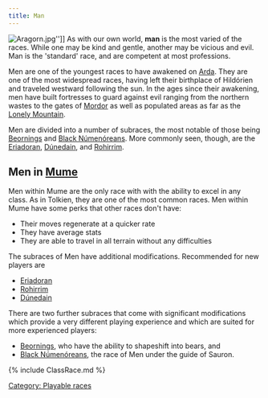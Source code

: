 ```yaml
---
title: Man
---
```


![](Aragorn.jpg "Aragorn.jpg")''\]\] As with our own world, **man** is
the most varied of the races. While one may be kind and gentle, another
may be vicious and evil. Man is the 'standard' race, and are competent
at most professions.

Men are one of the youngest races to have awakened on
[Arda](Arda "wikilink"). They are one of the most widespread races,
having left their birthplace of Hildórien and traveled westward
following the sun. In the ages since their awakening, men have built
fortresses to guard against evil ranging from the northern wastes to the
gates of [Mordor](Mordor "wikilink") as well as populated areas as far
as the [Lonely Mountain](Lonely_Mountain "wikilink").

Men are divided into a number of subraces, the most notable of those
being [Beornings](Beorning "wikilink") and [Black
Númenóreans](Black_Númenórean "wikilink"). More commonly seen, though,
are the [Eriadoran](Eriadoran "wikilink"),
[Dúnedain](Dúnedain "wikilink"), and [Rohirrim](Rohirrim "wikilink").

## Men in [Mume](MUME "wikilink")

Men within Mume are the only race with with the ability to excel in any
class. As in Tolkien, they are one of the most common races. Men within
Mume have some perks that other races don't have:

- Their moves regenerate at a quicker rate
- They have average stats
- They are able to travel in all terrain without any difficulties

The subraces of Men have additional modifications. Recommended for new
players are

- [Eriadoran](Eriadoran "wikilink")
- [Rohirrim](Rohirrim "wikilink")
- [Dúnedain](Dúnedain "wikilink")

There are two further subraces that come with significant modifications
which provide a very different playing experience and which are suited
for more experienced players:

- [Beornings](Beorning "wikilink"), who have the ability to shapeshift
  into bears, and
- [Black Númenóreans](Black_Númenórean "wikilink"), the race of Men
  under the guide of Sauron.

{% include ClassRace.md %}

[Category: Playable races](Category:_Playable_races "wikilink")